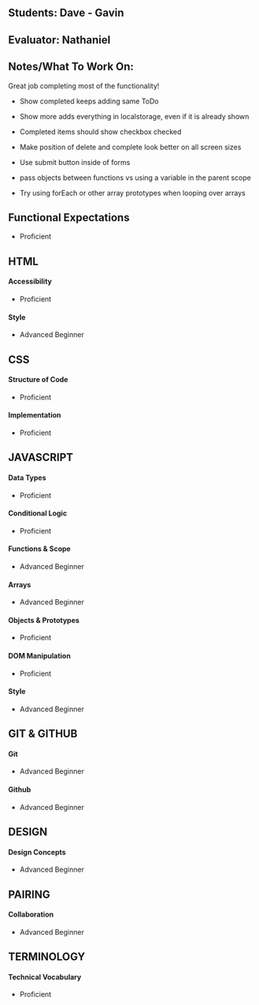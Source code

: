 ## Students: Dave - Gavin
## Evaluator: Nathaniel
## Notes/What To Work On:

Great job completing most of the functionality!
* Show completed keeps adding same ToDo
* Show more adds everything in localstorage, even if it is already shown
* Completed items should show checkbox checked

* Make position of delete and complete look better on all screen sizes

* Use submit button inside of forms
* pass objects between functions vs using a variable in the parent scope
* Try using forEach or other array prototypes when looping over arrays

## Functional Expectations

* Proficient  

## HTML

#### Accessibility

* Proficient  

#### Style

* Advanced Beginner  

## CSS

#### Structure of Code

* Proficient  

#### Implementation

* Proficient  

## JAVASCRIPT

#### Data Types

* Proficient  

#### Conditional Logic

* Proficient  

#### Functions & Scope

* Advanced Beginner  

#### Arrays

* Advanced Beginner  

#### Objects & Prototypes

* Proficient  

#### DOM Manipulation

* Proficient  

#### Style

* Advanced Beginner  

## GIT & GITHUB

#### Git

* Advanced Beginner  

#### Github

* Advanced Beginner  

## DESIGN

#### Design Concepts

* Advanced Beginner  

## PAIRING

#### Collaboration

* Advanced Beginner  

## TERMINOLOGY

#### Technical Vocabulary

* Proficient

